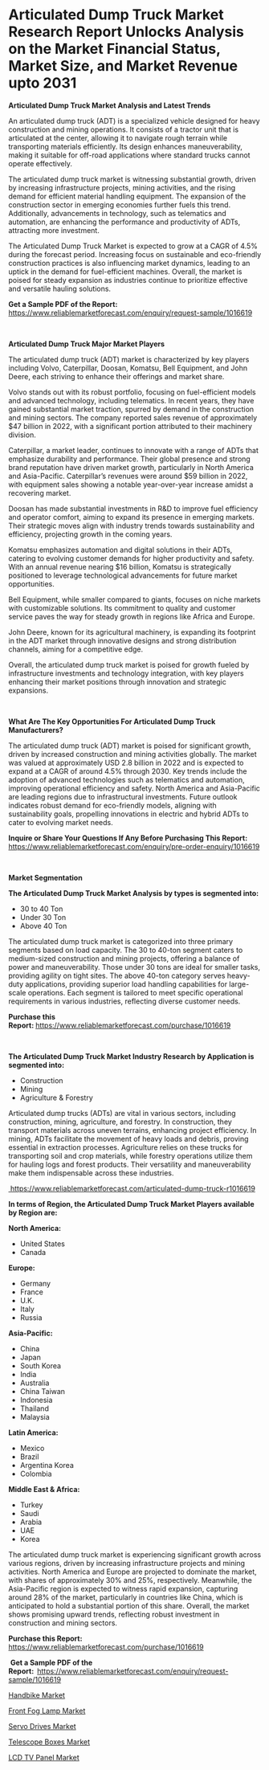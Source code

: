 <p><h1>Articulated Dump Truck Market Research Report Unlocks Analysis on the Market Financial Status, Market Size, and Market Revenue upto 2031</h1></p><p><strong>Articulated Dump Truck Market Analysis and Latest Trends</strong></p>
<p><p>An articulated dump truck (ADT) is a specialized vehicle designed for heavy construction and mining operations. It consists of a tractor unit that is articulated at the center, allowing it to navigate rough terrain while transporting materials efficiently. Its design enhances maneuverability, making it suitable for off-road applications where standard trucks cannot operate effectively.</p><p>The articulated dump truck market is witnessing substantial growth, driven by increasing infrastructure projects, mining activities, and the rising demand for efficient material handling equipment. The expansion of the construction sector in emerging economies further fuels this trend. Additionally, advancements in technology, such as telematics and automation, are enhancing the performance and productivity of ADTs, attracting more investment.</p><p>The Articulated Dump Truck Market is expected to grow at a CAGR of 4.5% during the forecast period. Increasing focus on sustainable and eco-friendly construction practices is also influencing market dynamics, leading to an uptick in the demand for fuel-efficient machines. Overall, the market is poised for steady expansion as industries continue to prioritize effective and versatile hauling solutions.</p></p>
<p><strong>Get a Sample PDF of the Report:&nbsp;</strong> <a href="https://www.reliablemarketforecast.com/enquiry/request-sample/1016619">https://www.reliablemarketforecast.com/enquiry/request-sample/1016619</a></p>
<p>&nbsp;</p>
<p><strong>Articulated Dump Truck Major Market Players</strong></p>
<p><p>The articulated dump truck (ADT) market is characterized by key players including Volvo, Caterpillar, Doosan, Komatsu, Bell Equipment, and John Deere, each striving to enhance their offerings and market share. </p><p>Volvo stands out with its robust portfolio, focusing on fuel-efficient models and advanced technology, including telematics. In recent years, they have gained substantial market traction, spurred by demand in the construction and mining sectors. The company reported sales revenue of approximately $47 billion in 2022, with a significant portion attributed to their machinery division.</p><p>Caterpillar, a market leader, continues to innovate with a range of ADTs that emphasize durability and performance. Their global presence and strong brand reputation have driven market growth, particularly in North America and Asia-Pacific. Caterpillar’s revenues were around $59 billion in 2022, with equipment sales showing a notable year-over-year increase amidst a recovering market.</p><p>Doosan has made substantial investments in R&D to improve fuel efficiency and operator comfort, aiming to expand its presence in emerging markets. Their strategic moves align with industry trends towards sustainability and efficiency, projecting growth in the coming years.</p><p>Komatsu emphasizes automation and digital solutions in their ADTs, catering to evolving customer demands for higher productivity and safety. With an annual revenue nearing $16 billion, Komatsu is strategically positioned to leverage technological advancements for future market opportunities.</p><p>Bell Equipment, while smaller compared to giants, focuses on niche markets with customizable solutions. Its commitment to quality and customer service paves the way for steady growth in regions like Africa and Europe.</p><p>John Deere, known for its agricultural machinery, is expanding its footprint in the ADT market through innovative designs and strong distribution channels, aiming for a competitive edge.</p><p>Overall, the articulated dump truck market is poised for growth fueled by infrastructure investments and technology integration, with key players enhancing their market positions through innovation and strategic expansions.</p></p>
<p>&nbsp;</p>
<p><strong>What Are The Key Opportunities For Articulated Dump Truck Manufacturers?</strong></p>
<p><p>The articulated dump truck (ADT) market is poised for significant growth, driven by increased construction and mining activities globally. The market was valued at approximately USD 2.8 billion in 2022 and is expected to expand at a CAGR of around 4.5% through 2030. Key trends include the adoption of advanced technologies such as telematics and automation, improving operational efficiency and safety. North America and Asia-Pacific are leading regions due to infrastructural investments. Future outlook indicates robust demand for eco-friendly models, aligning with sustainability goals, propelling innovations in electric and hybrid ADTs to cater to evolving market needs.</p></p>
<p><strong>Inquire or Share Your Questions If Any Before Purchasing This Report:</strong> <a href="https://www.reliablemarketforecast.com/enquiry/pre-order-enquiry/1016619">https://www.reliablemarketforecast.com/enquiry/pre-order-enquiry/1016619</a></p>
<p>&nbsp;</p>
<p><strong>Market Segmentation</strong></p>
<p><strong>The Articulated Dump Truck Market Analysis by types is segmented into:</strong></p>
<p><ul><li>30 to 40 Ton</li><li>Under 30 Ton</li><li>Above 40 Ton</li></ul></p>
<p><p>The articulated dump truck market is categorized into three primary segments based on load capacity. The 30 to 40-ton segment caters to medium-sized construction and mining projects, offering a balance of power and maneuverability. Those under 30 tons are ideal for smaller tasks, providing agility on tight sites. The above 40-ton category serves heavy-duty applications, providing superior load handling capabilities for large-scale operations. Each segment is tailored to meet specific operational requirements in various industries, reflecting diverse customer needs.</p></p>
<p><strong>Purchase this Report:&nbsp;</strong><a href="https://www.reliablemarketforecast.com/purchase/1016619">https://www.reliablemarketforecast.com/purchase/1016619</a></p>
<p>&nbsp;</p>
<p><strong>The Articulated Dump Truck Market Industry Research by Application is segmented into:</strong></p>
<p><ul><li>Construction</li><li>Mining</li><li>Agriculture & Forestry</li></ul></p>
<p><p>Articulated dump trucks (ADTs) are vital in various sectors, including construction, mining, agriculture, and forestry. In construction, they transport materials across uneven terrains, enhancing project efficiency. In mining, ADTs facilitate the movement of heavy loads and debris, proving essential in extraction processes. Agriculture relies on these trucks for transporting soil and crop materials, while forestry operations utilize them for hauling logs and forest products. Their versatility and maneuverability make them indispensable across these industries.</p></p>
<p><a href="https://www.reliablemarketforecast.com/articulated-dump-truck-r1016619">&nbsp;https://www.reliablemarketforecast.com/articulated-dump-truck-r1016619</a></p>
<p><strong>In terms of Region, the Articulated Dump Truck Market Players available by Region are:</strong></p>
<p>
    <p> <strong> North America: </strong>
        <ul>
            <li>United States</li>
            <li>Canada</li>
        </ul>
        </p> 
    <p> <strong> Europe: </strong>
        <ul>
            <li>Germany</li>
            <li>France</li>
            <li>U.K.</li>
            <li>Italy</li>
            <li>Russia</li>
        </ul>
        </p> 
    <p> <strong> Asia-Pacific: </strong>
        <ul>
            <li>China</li>
            <li>Japan</li>
            <li>South Korea</li>
            <li>India</li>
            <li>Australia</li>
            <li>China Taiwan</li>
            <li>Indonesia</li>
            <li>Thailand</li>
            <li>Malaysia</li>
        </ul>
        </p> 
    <p> <strong> Latin America: </strong>
        <ul>
            <li>Mexico</li>
            <li>Brazil</li>
            <li>Argentina Korea</li>
            <li>Colombia</li>
        </ul>
        </p> 
    <p> <strong> Middle East & Africa: </strong>
        <ul>
            <li>Turkey</li>
            <li>Saudi</li>
            <li>Arabia</li>
            <li>UAE</li>
            <li>Korea</li>
        </ul>
    </p>
    </p>
<p><p>The articulated dump truck market is experiencing significant growth across various regions, driven by increasing infrastructure projects and mining activities. North America and Europe are projected to dominate the market, with shares of approximately 30% and 25%, respectively. Meanwhile, the Asia-Pacific region is expected to witness rapid expansion, capturing around 28% of the market, particularly in countries like China, which is anticipated to hold a substantial portion of this share. Overall, the market shows promising upward trends, reflecting robust investment in construction and mining sectors.</p></p>
<p><strong>Purchase this Report: </strong><a href="https://www.reliablemarketforecast.com/purchase/1016619">https://www.reliablemarketforecast.com/purchase/1016619</a></p>
<p>&nbsp;<strong>Get a Sample PDF of the Report:&nbsp;&nbsp;</strong><a href="https://www.reliablemarketforecast.com/enquiry/request-sample/1016619">https://www.reliablemarketforecast.com/enquiry/request-sample/1016619</a></p>
<p><strong></strong></p>
<p><p><a href="https://www.linkedin.com/pulse/handbike-market-revolution-2024-2031-trends-shaping-next-7ufpe?trackingId=1RDWFAcJQui7hA8ZgvdbIA%3D%3D">Handbike Market</a></p><p><a href="https://www.linkedin.com/pulse/front-fog-lamp-market-insights-product-type-application-trends-mglme?trackingId=fxBFRKFlRqGU5KXA4YTbwg%3D%3D">Front Fog Lamp Market</a></p><p><a href="https://medium.com/@theomorar/the-servo-drives-market-has-witnessed-significant-growth-in-recent-years-and-this-trend-is-e43afbe3bd4d">Servo Drives Market</a></p><p><a href="https://issuu.com/reportprime-2/docs/telescope-boxes-market-size-2030.pp_30c31b80aaf4e5">Telescope Boxes Market</a></p><p><a href="https://medium.com/@theomorar/the-lcd-tv-panel-industry-analysis-report-offers-a-comprehensive-and-current-examination-of-the-7887aa466c55">LCD TV Panel Market</a></p></p>